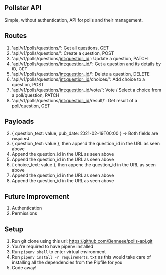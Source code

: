 ## Pollster API

Simple, without authentication, API for polls and their management.

## Routes

1. 'api/v1/polls/questions/': Get all questions, GET
2. 'api/v1/polls/questions/': Create a question, POST
3. 'api/v1/polls/questions/<int:question_id>': Update a question, PATCH
4. 'api/v1/polls/questions/<int:question_id>/': Get a question and its details by ID, GET
5. 'api/v1/polls/questions/<int:question_id>/': Delete a question, DELETE
6. 'api/v1/polls/questions/<int:question_id>/choices/': Add choice to a question, POST
7. 'api/v1/polls/questions/<int:question_id>/vote/': Vote / Select a choice from a poll/question, PATCH
8. 'api/v1/polls/questions/<int:question_id>/result/': Get result of a poll/question, GET

## Payloads

2. { question_text: value, pub_date: 2021-02-19T00:00 } => Both fields are required
3. { question_text: value }, then append the question_id in the URL as seen above
4. Append the question_id in the URL as seen above
5. Append the question_id in the URL as seen above
6. { choice_text: value }, then append the question_id in the URL as seen above
7. Append the question_id in the URL as seen above
8. Append the question_id in the URL as seen above

## Future Improvement

1. Authentication
2. Permissions

## Setup

1. Run git clone using this url: https://github.com/Benneee/polls-api.git
2. You're required to have pipenv installed
3. Run `pipenv shell` to enter virtual environment
4. Run `pipenv install -r requirements.txt` as this would take care of installing all the dependencies from the Pipfile for you
5. Code away!
